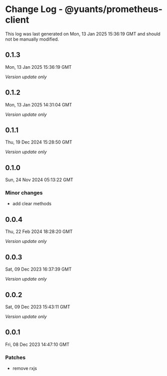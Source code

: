# Change Log - @yuants/prometheus-client

This log was last generated on Mon, 13 Jan 2025 15:36:19 GMT and should not be manually modified.

## 0.1.3
Mon, 13 Jan 2025 15:36:19 GMT

_Version update only_

## 0.1.2
Mon, 13 Jan 2025 14:31:04 GMT

_Version update only_

## 0.1.1
Thu, 19 Dec 2024 15:28:50 GMT

_Version update only_

## 0.1.0
Sun, 24 Nov 2024 05:13:22 GMT

### Minor changes

- add clear methods

## 0.0.4
Thu, 22 Feb 2024 18:28:20 GMT

_Version update only_

## 0.0.3
Sat, 09 Dec 2023 16:37:39 GMT

_Version update only_

## 0.0.2
Sat, 09 Dec 2023 15:43:11 GMT

_Version update only_

## 0.0.1
Fri, 08 Dec 2023 14:47:10 GMT

### Patches

- remove rxjs

